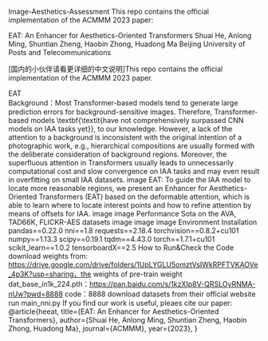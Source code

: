 Image-Aesthetics-Assessment
This repo contains the official implementation of the ACMMM 2023 paper:

EAT: An Enhancer for Aesthetics-Oriented Transformers
Shuai He, Anlong Ming, Shuntian Zheng, Haobin Zhong, Huadong Ma
Beijing University of Posts and Telecommunications

[国内的小伙伴请看更详细的中文说明]This repo contains the official implementation of the ACMMM 2023 paper.

EAT  
Background：Most Transformer-based models tend to generate large prediction errors for background-sensitive images. Therefore, Transformer-based models \textbf{\textit{have not comprehensively surpassed CNN models on IAA tasks yet}}, to our knowledge. However, a lack of the attention to a background is inconsistent with the original intention of a photographic work, e.g., hierarchical compositions are usually formed with the deliberate consideration of background regions. Moreover, the superfluous attention in Transformers usually leads to unnecessarily computational cost and slow convergence on IAA tasks and may even result in overfitting on small IAA datasets. image
EAT: To guide the IAA model to locate more reasonable regions, we present an Enhancer for Aesthetics-Oriented Transformers (EAT) based on the deformable attention, which is able to learn where to locate interest points and how to refine attention by means of offsets for IAA. image image
Performance
Sota on the AVA, TAD66K, FLICKR-AES datasets image image image
Environment Installation
pandas==0.22.0
nni==1.8
requests==2.18.4
torchvision==0.8.2+cu101
numpy==1.13.3
scipy==0.19.1
tqdm==4.43.0
torch==1.7.1+cu101
scikit_learn==1.0.2
tensorboardX==2.5
How to Run&Check the Code
download weights from: https://drive.google.com/drive/folders/1UpLYGLU5omztVsIWkRPFTVKAOVe_4p3K?usp=sharing，the weights of pre-train weight dat_base_in1k_224.pth：https://pan.baidu.com/s/1kzXIp8V-QRSLOyRNMA-nUw?pwd=8888 code：8888
download datasets from their official website
run main_nni.py
If you find our work is useful, pleaes cite our paper:
@article{heeat,
  title={EAT: An Enhancer for Aesthetics-Oriented Transformers},
  author={Shuai He, Anlong Ming, Shuntian Zheng, Haobin Zhong, Huadong Ma},
  journal={ACMMM},
  year={2023},
}
